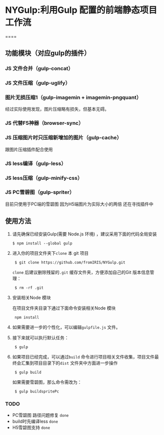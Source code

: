 
# NYGulp:利用Gulp 配置的前端静态项目工作流
====

## 功能模块（对应gulp的插件）

### JS 文件合并（gulp-concat）

### JS 文件压缩（gulp-uglify）

### 图片无损压缩1（gulp-imagemin + imagemin-pngquant）

经过实际使用发现，图片压缩略有损失，但基本无碍。

### JS 代替F5神器（browser-sync）

### JS 压缩图片时只压缩新增加的图片（gulp-cache）

跟图片压缩插件配合使用

### JS less编译（gulp-less）

### JS less压缩（gulp-minify-css）

### JS PC雪碧图（gulp-spriter）

目前只使用于PC端的雪碧图 因为H5端图片为实际大小的两倍 还在寻找插件中


## 使用方法


1.  请先确保已经安装Gulp(需要 Node.js 环境) ，建议采用下面的代码全局安装

		$ npm install --global gulp 

2. 进入你的项目文件夹下`clone` 本 git 项目

		$ git clone https://github.com/fromIRIS/NYGulp.git

   `clone` 后建议删除残留的`.git` 缓存文件夹，方便添加自己的Git 版本信息管理：
   
  		$ rm -rf .git  
		
3. 安装相关Node 模块

	在项目文件夹目录下通过下面命令安装相关Node 模块

		npm install 

4. 如果需要进一步的个性化，可以编辑`gulpfile.js` 文件。

		
5. 接下来就可以执行默认任务：

		$ gulp
	
6. 如果项目已经完成，可以通过`build` 命令进行项目相关文件收集，项目文件最终会汇集到项目目录下的`dist` 文件夹中方面进一步操作

		$ gulp build

	如果需要雪碧图，那么命令需改为：

		$ gulp buildspritePc







### TODO 
- PC雪碧图 路径问题修复 `done`
- build时先编译less `done`
- H5雪碧图支持 `done`



